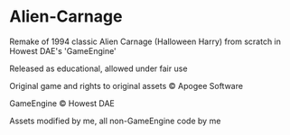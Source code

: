 # Alien-Carnage
Remake of 1994 classic Alien Carnage (Halloween Harry) from scratch in Howest DAE's 'GameEngine'

Released as educational, allowed under fair use


Original game and rights to original assets © Apogee Software

GameEngine © Howest DAE


Assets modified by me, all non-GameEngine code by me
